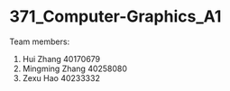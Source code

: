 # 371_Computer-Graphics_A1

Team members:

1. Hui Zhang 40170679
2. Mingming Zhang 40258080
3. Zexu Hao 40233332
